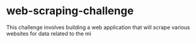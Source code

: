 # web-scraping-challenge
This challenge involves building a web application that will scrape various websites for data related to the mi
